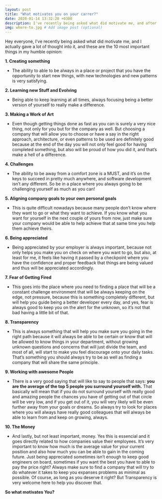 ```yaml
---
layout: post
title: "What motivates you on your carrer?"
date: 2020-01-14 13:32:20 +0300
description: I've recently being asked what did motivate me, and after giving a lot of thought into it here are the things I would encourge you to find in your workplace
img: where-to.jpg # Add image post (optional)
---
```

Hey everyone, I've recently being asked what did motivate me, and I actually gave a lot of thought into it, and these are the 10 most important things in my humble opinion:

**1. Creating something**

-   The ability to able to be always in a place or project that you have the opportunity to start new things, with new technologies and new patterns is very satisfying.

**2. Learning new Stuff and Evolving**

-   Being able to keep learning at all times, always focusing being a better version of yourself to really make a difference.

**3. Making a Work of Art**

-   Even though getting things done as fast as you can is surely a very nice thing, not only for you but for the company as well. But choosing a company that will allow you to choose  or have a say in the right approach, architecture, or even patterns to be used are definitely good because at the end of the day you will not only feel good for having completed something, but also will be proud of how you did it, and that’s make a hell of a difference.

**4. Challenges**

-   The ability to be away from a comfort zone is a MUST, and it’s on the keys to succeed in pretty much anywhere, and software development isn’t any different. So be in a place where you always going to be challenging yourself as much as you can!

**5. Aligning company goals to your own personal goals**

-   This is quite difficult nowadays because many people don’t know where they want to go or what they want to achieve. If you know what you want for yourself in the next couple of yours from now, just make sure your company would be able to help achieve that at same time you help them achieve theirs.

**6. Being appreciated**

-   Being appreciated by your employer is always important, because not only helps you make you on check on where you want to go, but also, at least for me, it feels like having it passed by a checkpoint where you have the confidence and proper feedback that things are being valued and thus will be appreciated accordingly.

**7. Fear of Getting Fired**

-   This goes into the place where you need to finding a place that will be a constant challenge environment that will be always keeping on the edge, not pressure, because this is something completely different, but will help you guide being a better developer every day, and yes, fear is always good to keep you on the alert for the unknown, so it’s not that bad having a little bit of that.

**8. Transparency**

-   This is always something that will help you make sure you going in the right path because it will always be able to be certain or know that will be allowed to know things in your department, without growing unknown questions and concerns that will just divide the team, and most of all, will start to make you feel discourage onto your daily tasks. That’s something you should always try to be as well as finding a company that will share the same principle.

**9. Working with awesome People**

-   There is a very good saying that will like to say to people that says: **you are the average of the top 5 people you surround yourself with.** That basically will mean that if you do not surround yourself with really good and amazing people the chances you have of getting out of that circle will be very low, and if you get out of it, you will very likely will be even further away from your goals or dreams. So always try to look for places where you will always have really good colleagues that will always be able to learn from and keep on growing, always.

**10. The Money**

-   And lastly, but not least important, money. Yes this is essencial and it goes directly related to how companies value their employees. It’s very important to know how much is the average value for your current position and also how much you can be able to gain in the coming future. Just being appreciated sometimes isn’t enough to keep good engineers on board, sometimes if you want the best you have to able to pay the price right? Always make sure to find a company that will try to do whatever it takes to keep you expanses problems as minimal as possible. Of course, as long as you deserve it right? But Transparency is very welcome here to help you discover that.

**So what motivates You?**
